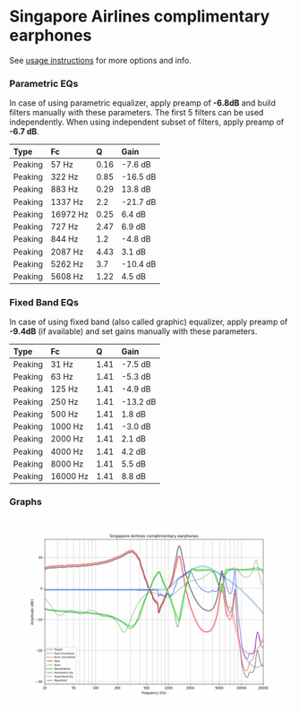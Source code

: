 # Singapore Airlines complimentary earphones
See [usage instructions](https://github.com/jaakkopasanen/AutoEq#usage) for more options and info.

### Parametric EQs
In case of using parametric equalizer, apply preamp of **-6.8dB** and build filters manually
with these parameters. The first 5 filters can be used independently.
When using independent subset of filters, apply preamp of **-6.7 dB**.

| Type    | Fc       |    Q | Gain     |
|:--------|:---------|:-----|:---------|
| Peaking | 57 Hz    | 0.16 | -7.6 dB  |
| Peaking | 322 Hz   | 0.85 | -16.5 dB |
| Peaking | 883 Hz   | 0.29 | 13.8 dB  |
| Peaking | 1337 Hz  | 2.2  | -21.7 dB |
| Peaking | 16972 Hz | 0.25 | 6.4 dB   |
| Peaking | 727 Hz   | 2.47 | 6.9 dB   |
| Peaking | 844 Hz   | 1.2  | -4.8 dB  |
| Peaking | 2087 Hz  | 4.43 | 3.1 dB   |
| Peaking | 5262 Hz  | 3.7  | -10.4 dB |
| Peaking | 5608 Hz  | 1.22 | 4.5 dB   |

### Fixed Band EQs
In case of using fixed band (also called graphic) equalizer, apply preamp of **-9.4dB**
(if available) and set gains manually with these parameters.

| Type    | Fc       |    Q | Gain     |
|:--------|:---------|:-----|:---------|
| Peaking | 31 Hz    | 1.41 | -7.5 dB  |
| Peaking | 63 Hz    | 1.41 | -5.3 dB  |
| Peaking | 125 Hz   | 1.41 | -4.9 dB  |
| Peaking | 250 Hz   | 1.41 | -13.2 dB |
| Peaking | 500 Hz   | 1.41 | 1.8 dB   |
| Peaking | 1000 Hz  | 1.41 | -3.0 dB  |
| Peaking | 2000 Hz  | 1.41 | 2.1 dB   |
| Peaking | 4000 Hz  | 1.41 | 4.2 dB   |
| Peaking | 8000 Hz  | 1.41 | 5.5 dB   |
| Peaking | 16000 Hz | 1.41 | 8.8 dB   |

### Graphs
![](./Singapore%20Airlines%20complimentary%20earphones.png)